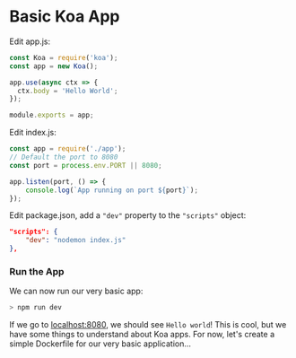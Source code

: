 # Basic Koa App

Edit app.js:

```js
const Koa = require('koa');
const app = new Koa();

app.use(async ctx => {
  ctx.body = 'Hello World';
});

module.exports = app;
```

Edit index.js:

```js
const app = require('./app');
// Default the port to 8080
const port = process.env.PORT || 8080;

app.listen(port, () => {
    console.log(`App running on port ${port}`);
});
```

Edit package.json, add a `"dev"` property to the `"scripts"` object:

```json
"scripts": {
    "dev": "nodemon index.js"
},
```

### Run the App

We can now run our very basic app:

```bash
> npm run dev
```

If we go to [localhost:8080](http://localhost:8080), we should see `Hello world`! This is cool, but we have some things to understand about Koa apps. For now, let's create a simple Dockerfile for our very basic application...